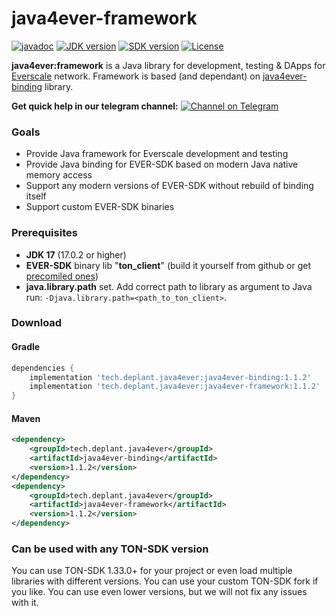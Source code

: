 # java4ever-framework

[![javadoc](https://javadoc.io/badge2/tech.deplant.java4ever/java4ever-framework/javadoc.svg)](https://javadoc.io/doc/tech.deplant.java4ever/java4ever-framework)
[![JDK version](https://img.shields.io/badge/Java-17.0.2+-green.svg)](https://shields.io/)
[![SDK version](https://img.shields.io/badge/TON%20SDK-v1.33.0+-orange)](https://github.com/tonlabs/TON-SDK/tree/1.28.0)
[![License](https://img.shields.io/badge/License-Apache%202.0-brown.svg)](https://shields.io/)

**java4ever:framework** is a Java library for development, testing & DApps for
[Everscale](https://everscale.network/) network.
Framework is based (and dependant) on [java4ever-binding](https://github.com/deplant/java4ever-framework) library.

**Get quick help in our telegram
channel:** [![Channel on Telegram](https://img.shields.io/badge/chat-on%20telegram-9cf.svg)](https://t.me/deplant\_chat)

### Goals

* Provide Java framework for Everscale development and testing
* Provide Java binding for EVER-SDK based on modern Java native memory access
* Support any modern versions of EVER-SDK without rebuild of binding itself
* Support custom EVER-SDK binaries

### Prerequisites

* **JDK 17** (17.0.2 or higher)
* **EVER-SDK** binary lib "**ton_client**" (build it yourself from github or get [precomiled ones](https://github.com/tonlabs/ever-sdk/blob/master/README.md#download-precompiled-binaries))
* **java.library.path** set. Add correct path to library as argument to Java run: `-Djava.library.path=<path_to_ton_client>`.


### Download

#### Gradle

```groovy
dependencies {
    implementation 'tech.deplant.java4ever:java4ever-binding:1.1.2'
    implementation 'tech.deplant.java4ever:java4ever-framework:1.1.2'    
}
```

#### Maven

```xml
<dependency>
    <groupId>tech.deplant.java4ever</groupId>
    <artifactId>java4ever-binding</artifactId>
    <version>1.1.2</version>
</dependency>
<dependency>
    <groupId>tech.deplant.java4ever</groupId>
    <artifactId>java4ever-framework</artifactId>
    <version>1.1.2</version>
</dependency>
```

### Can be used with any TON-SDK version

You can use TON-SDK 1.33.0+ for your project or even load multiple libraries with different versions. You can use your
custom TON-SDK fork if you like. You can use even lower versions, but we will not fix any issues with it.